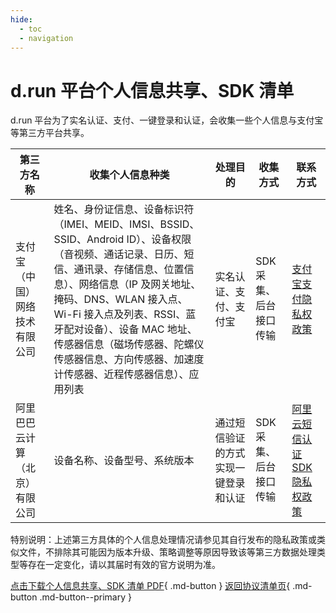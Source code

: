 ```yaml
---
hide:
  - toc
  - navigation
---
```


# d.run 平台个人信息共享、SDK 清单

d.run 平台为了实名认证、支付、一键登录和认证，会收集一些个人信息与支付宝等第三方平台共享。

| 第三方名称 | 收集个人信息种类 | 处理目的 | 收集方式 | 联系方式 |
|----------|---------------|---------|---------|--------|
| 支付宝（中国）网络技术有限公司 | 姓名、身份证信息、设备标识符（IMEI、MEID、IMSI、BSSID、SSID、Android ID）、设备权限（音视频、通话记录、日历、短信、通讯录、存储信息、位置信息）、网络信息（IP 及网关地址、掩码、DNS、WLAN 接入点、Wi-Fi 接入点及列表、RSSI、蓝牙配对设备）、设备 MAC 地址、传感器信息（磁场传感器、陀螺仪传感器信息、方向传感器、加速度计传感器、近程传感器信息）、应用列表 | 实名认证、支付、支付宝 | SDK 采集、后台接口传输 | [支付宝支付隐私权政策](https://render.alipay.com/p/yuyan/180020010001196791/preview.html?agreementId=AG00000132) |
| 阿里巴巴云计算（北京）有限公司 | 设备名称、设备型号、系统版本 | 通过短信验证的方式实现一键登录和认证 | SDK 采集、后台接口传输 | [阿里云短信认证 SDK 隐私权政策](https://terms.alicdn.com/legal-agreement/terms/privacy_policy_full/20230922101800634/20230922101800634.html?spm=a2c4g.11186623.0.0.539641a6LKakLY) |

特别说明：上述第三方具体的个人信息处理情况请参见其自行发布的隐私政策或类似文件，不排除其可能因为版本升级、策略调整等原因导致该等第三方数据处理类型等存在一定变化，请以其届时有效的官方说明为准。

[点击下载个人信息共享、SDK 清单 PDF](./attach/share.pdf){ .md-button }
[返回协议清单页](./index.md){ .md-button .md-button--primary }

